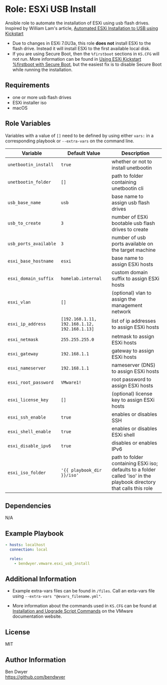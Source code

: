 Role: ESXi USB Install
==================

Ansible role to automate the installation of ESXi using usb flash drives. Inspired by William Lam's article, [Automated ESXi Installation to USB using Kickstart](https://williamlam.com/2019/07/automated-esxi-installation-to-usb-using-kickstart.html)

- Due to changes in ESXi 7.0U3a, this role **does not** install ESXi to the flash drive. Instead it will install ESXi to the first available local disk.
- If you are using Secure Boot, then the `%firstboot` sections in `KS.CFG` will not run. More information can be found in [Using ESXi Kickstart %firstboot with Secure Boot](https://williamlam.com/2018/06/using-esxi-kickstart-firstboot-with-secure-boot.html), but the easiest fix is to disable Secure Boot while running the installation.

Requirements
------------

- one or more usb flash drives
- ESXi installer iso
- macOS

Role Variables
--------------

Variables with a value of `[]` need to be defined by using either `vars:` in a corresponding playbook or `--extra-vars` on the command line.

Variable | Default Value | Description
| - | - | - |
`unetbootin_install` | `true` | whether or not to install unetbootin
`unetbootin_folder` | `[]` | path to folder containing unetbootin cli
`usb_base_name` | `usb` | base name to assign usb flash drives
`usb_to_create` | `3` | number of ESXi bootable usb flash drives to create
`usb_ports_available` | `3` | number of usb ports available on the target machine
`esxi_base_hostname` | `esxi` | base name to assign ESXi hosts
`esxi_domain_suffix` | `homelab.internal` | custom domain suffix to assign ESXi hosts
`esxi_vlan` | `[]` | (optional) vlan to assign the management network
`esxi_ip_address` | `[192.168.1.11, 192.168.1.12, 192.168.1.13]` | list of ip addresses to assign ESXi hosts
`esxi_netmask` | `255.255.255.0` | netmask to assign ESXi hosts
`esxi_gateway` | `192.168.1.1` | gateway to assign ESXi hosts
`esxi_nameserver` | `192.168.1.1` | nameserver (DNS) to assign ESXi hosts
`esxi_root_password` | `VMware1!` | root password to assign ESXi hosts
`esxi_license_key` | `[]` | (optional) license key to assign ESXi hosts
`esxi_ssh_enable` | `true` | enables or disables SSH
`esxi_shell_enable` | `true` | enables or disables ESXi shell
`esxi_disable_ipv6` | `true` | disables or enables IPv6
`esxi_iso_folder` | `'{{ playbook_dir }}/iso'` | path to folder containing ESXi iso; defaults to a folder called 'iso' in the playbook directory that calls this role

Dependencies
------------

N/A

Example Playbook
----------------

```yaml
- hosts: localhost
  connection: local
  
  roles:
    - bendwyer.vmware.esxi_usb_install
```

Additional Information
----------------------

- Example extra-vars files can be found in `/files`. Call an exta-vars file using `--extra-vars "@evars_filename.yml"`.

- More information about the commands used in `KS.CFG` can be found at [Installation and Upgrade Script Commands](https://docs.vmware.com/en/VMware-vSphere/7.0/com.vmware.esxi.upgrade.doc/GUID-61A14EBB-5CF3-43EE-87EF-DB8EC6D83698.html) on the VMware documentation website.

License
-------

MIT

Author Information
------------------

Ben Dwyer  
https://github.com/bendwyer
